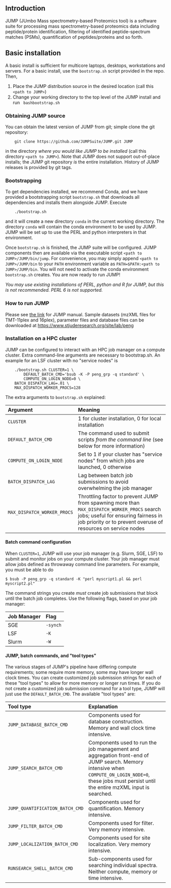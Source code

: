 ## Introduction
JUMP (JUmbo Mass spectrometry-based Proteomics tool) is a software suite for 
processing mass spectrometry-based proteomics data including peptide/protein identification,
filtering of identified peptide-spectrum matches (PSMs), quantification of peptides/proteins and so forth.

## Basic installation
A basic install is sufficient for multicore laptops, desktops,
workstations and servers.  For a basic install, use the `bootstrap.sh`
script provided in the repo.  Then, 

1. Place the JUMP distribution source in the desired location (call
this `<path to JUMP>`)
1. Change your working directory to the top level of the JUMP install
and run ` bashbootstrap.sh`

### Obtaining JUMP source
You can obtain the latest version of JUMP from git; simple clone the
git repository:

```
    git clone https://github.com/JUMPSuite/JUMP.git JUMP
```

in the directory _where you would like JUMP to be installed_ (call this directory `<path to JUMP>`).  Note
that JUMP does not support out-of-place installs; the JUMP git
repository _is_ the entire installation.  History of JUMP releases is
provided by git tags.

### Bootstrapping
To get dependencies installed, we recommend Conda, and we have
provided a bootstrapping script `bootstrap.sh` that downloads all
dependencies and installs them alongside JUMP.  Execute

```
    ./bootstrap.sh
```

and it will create a new directory `conda` in the current working
directory.  The directory `conda` will contain the conda
environment to be used by JUMP.  JUMP will be set up to use the PERL
and python interpreters in that environment.

Once `bootstrap.sh` is finished, the JUMP suite will be configured.
JUMP components then are available via the executable script `<path to
JUMP>/JUMP/bin/jump`.  For convenience, you may simply append `<path
to JUMP>/JUMP/bin` to your `PATH` environment variable as
`PATH=$PATH:<path to JUMP>/JUMP/bin`.  You will not need to activate
the conda environment `bootstrap.sh` creates. You are now ready to run
JUMP!

*You may use existing installations of PERL, python and R for JUMP,
 but this is not recommended.  PERL 6 is not supported.*

### How to run JUMP
Please see [the link](manual.md) for JUMP manual.
Sample datasets (mzXML files for TMT-11plex and 16plex), parameter files and 
database files can be downloaded at https://www.stjuderesearch.org/site/lab/peng

### Installation on a HPC cluster
JUMP can be configured to interact with an HPC job manager on a
compute cluster.  Extra command-line arguments are necessary to
bootstrap.sh.  An example for an LSF cluster with no "service nodes" is

```
    ./bootstrap.sh CLUSTER=1 \
        DEFAULT_BATCH_CMD='bsub -K -P peng_grp -q standard' \
        COMPUTE_ON_LOGIN_NODE=0 \
	BATCH_DISPATCH_LAG=.01 \
	MAX_DISPATCH_WORKER_PROCS=128

```
The extra arguments to `bootstrap.sh` explained:

| Argument | Meaning |
| :--- | :--- |
| `CLUSTER` | 1 for cluster installation, 0 for local installation |
| `DEFAULT_BATCH_CMD` | The command used to submit scripts *from the command line* (see below for more information) |
| `COMPUTE_ON_LOGIN_NODE` | Set to 1 if your cluster has "service nodes" from which jobs are launched, 0 otherwise | 
| `BATCH_DISPATCH_LAG` | Lag between batch job submissions to avoid overwhelming the job manager | 
| `MAX_DISPATCH_WORKER_PROCS` | Throttling factor to prevent JUMP from spawning more than `MAX_DISPATCH_WORKER_PROCS` search jobs; useful for ensuring fairness in job priority or to prevent overuse of resources on service nodes |

#### Batch command configuration
When `CLUSTER=1`, JUMP will use your job manager (e.g. Slurm, SGE,
LSF) to submit and monitor jobs on your compute cluster.  Your job
manager must allow jobs defined as throwaway command line parameters.
For example, you must be able to do

```
$ bsub -P peng_grp -q standard -K "perl myscript1.pl && perl myscript2.pl"
```  

The command strings you create *must* create job submissions that
block until the batch job completes.  Use the following flags, based
on your job manager:

| Job Manager | Flag |
| :--- | :--- |
| SGE | `-synch` | 
| LSF | `-K` | 
| Slurm | `-W` |

#### JUMP, batch commands, and "tool types" 
The various stages of
JUMP's pipeline have differing compute requirements; some require more
memory, some may have longer wall clock times.  You can create
customized job submission strings for each of these "tool types" to
allow for more memory or longer run times. If you do not create a
customized job submission command for a tool type, JUMP will just use
the `DEFAULT_BATCH_CMD`.  The available "tool types" are:

| Tool type | Explanation |
| :--- | :--- |
| `JUMP_DATABASE_BATCH_CMD` | Components used for database construction.  Memory and wall clock time intensive. |
| `JUMP_SEARCH_BATCH_CMD` | Components used to run the job management and aggregation front-end of JUMP search.  Memory intensive when `COMPUTE_ON_LOGIN_NODE=0`, these jobs must persist until the entire mzXML input is searched. |
| `JUMP_QUANTIFICATION_BATCH_CMD` | Components used for quantification.  Memory intensive. |
| `JUMP_FILTER_BATCH_CMD` | Components used for filter.  Very memory intensive. |
| `JUMP_LOCALIZATION_BATCH_CMD` | Components used for site localization.  Very memory intensive. |
| `RUNSEARCH_SHELL_BATCH_CMD` | Sub-components used for searching individual spectra.  Neither compute, memory or time intensive. | 

